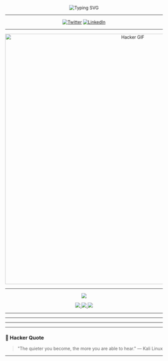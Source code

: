 
<p align="center">
  <img src="https://readme-typing-svg.herokuapp.com?font=Fira+Code&duration=2500&pause=500&color=dc143c&center=true&vCenter=true&width=435&lines=Cyber+Security+Researcher;%24+Bug+Hunter;%7C+Exploit+Developer;%7C+Always+Learning+%26+Breaking" alt="Typing SVG" />
</p>

---

<p align="center">
<a href="https://twitter.com/0batexe1"><img src="https://img.shields.io/badge/Twitter-1DA1F2?style=flat-square&logo=twitter" alt="Twitter"></a>
<a href="https://linkedin.com/in/feritbarankaya"><img src="https://img.shields.io/badge/LinkedIn-0077B5?style=flat-square&logo=linkedin" alt="LinkedIn"></a>
</p>

---

<p align="center">
  <img src="https://media1.giphy.com/media/v1.Y2lkPTc5MGI3NjExZ3poNDRiZjEyOXQ2NGJwMGl4OTc1cnBzajhwMHZrNG80ZzBkOGFjaCZlcD12MV9pbnRlcm5hbF9naWZfYnlfaWQmY3Q9Zw/xTcnSWYZvafyhEACBO/giphy.gif" width="800" alt="Hacker GIF">
</p>

---



<p align="center">
  <img src="https://skillicons.dev/icons?i=python,linux,bash,git,kali,docker,arduino,raspberrypi" />
</p>

<p align="center">
  <a href="https://cve.mitre.org/">
    <img src="https://img.shields.io/badge/CVEs-Database-FF0000?style=for-the-badge&logo=datadog&logoColor=white" />
  </a>
  <a href="https://thehackernews.com/">
    <img src="https://img.shields.io/badge/The%20Hacker%20News-Latest-000000?style=for-the-badge&logo=Tor-Browser&logoColor=white" />
  </a>
  <a href="https://www.exploit-db.com/">
    <img src="https://img.shields.io/badge/Exploit%20DB-PoCs-orange?style=for-the-badge&logo=hackaday&logoColor=white" />
  </a>
</p>

---
---
---
---

### 🧠 Hacker Quote
> "The quieter you become, the more you are able to hear." — Kali Linux

---

